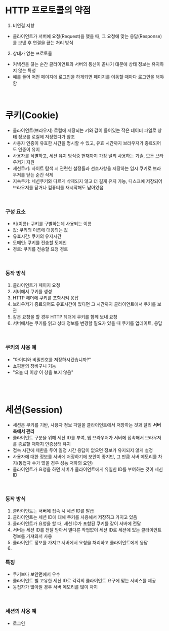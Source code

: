 # HTTP 프로토콜의 약점
1. 비연결 지향<br>
  - 클라이언트가 서버에 요청(Request)을 했을 때, 그 요청에 맞는 응답(Response)를 보낸 후 연결을 끊는 처리 방식
2. 상태가 없는 프로토콜<br>
  - 커넥션을 끊는 순간 클라이언트와 서버의 통신이 끝나기 대문에 상태 정보는 유지하지 않는 특성
  - 예를 들어 어떤 페이지에 로그인을 하게되면 페이지를 이동할 때마다 로그인을 해야 함<br>
<br>

# 쿠키(Cookie)
- 클라이언트(브라우저) 로컬에 저장되는 키와 값이 들어있는 작은 데이터 파일로 상태 정보를 로컬에 저장했다가 참조
- 사용자 인증이 유효한 시간을 명시할 수 있고, 유효 시간까지 브라우저가 종료되어도 인증이 유지
- 사용자를 식별하고, 세션 유지 방식중 현재까지 가장 널리 사용하는 기술, 모든 브라우저가 지원<br>
- 세션쿠키: 사이트 탐색 시 관련한 설정들과 선호사항을 저장하는 임시 쿠키로 브라우저를 닫는 순간 삭제
- 지속쿠키: 세션쿠키와 다르게 삭제되지 않고 더 길게 유지 가능, 디스크에 저장되어 브라우저를 닫거나 컴퓨터를 재시작해도 남아있음<br>
<br>

### 구성 요소
- 키(이름): 쿠키를 구별하는데 사용되는 이름
- 값: 쿠키의 이름에 대응되는 값
- 유효시간: 쿠키의 유지시간
- 도메인: 쿠키를 전송할 도메인
- 경로: 쿠키를 전송할 요청 경로<br>
<br>

### 동작 방식
1. 클라이언트가 페이지 요청
2. 서버에서 쿠키를 생성
3. HTTP 헤더에 쿠키를 포함시켜 응답
4. 브라우저가 종료되어도 유효시간이 있다면 그 시간까지 클라이언트에서 쿠키를 보관
5. 같은 요청을 할 경우 HTTP 헤더에 쿠키를 함께 보내 요청
6. 서버에서는 쿠키를 읽고 상태 정보를 변경할 필요가 있을 때 쿠키를 업데이트, 응답<br>
<br>

### 쿠키의 사용 예
- "아이디와 비밀번호를 저장하시겠습니까?"
- 쇼핑몰의 장바구니 기능
- "오늘 더 이상 이 창을 보지 않음"<br>
<br>
<br>

# 세션(Session)
- 세션은 쿠키를 기반, 사용자 정보 파일을 클라이언트에서 저장하는 것과 달리 **서버 측에서 관리**
- 클라이언트 구분을 위해 세션 ID를 부여, 웹 브라우저가 서버에 접속해서 브라우저를 종료할 때까지 인증상태 유지
- 접속 시간에 제한을 두어 일정 시간 응답이 없으면 정보가 유지되지 않게 설정
- 사용자에 대한 정보를 서버에 저장하기에 보안이 좋지만, 그 만큼 서버 메모리를 차지(동접자 수가 많을 경우 성능 저하의 요인)
- 클라이언트가 요청을 하면 서버가 클라이언트에게 유일한 ID를 부여하는 것이 세션 ID<br>
<br>

### 동작 방식
1. 클라이언트는 서버에 접속 시 세션 ID를 발급
2. 클라이언트는 세션 ID에 대해 쿠키를 사용해서 저장하고 가지고 있음
3. 클라이언트가 요청을 할 때, 세션 ID가 포함된 쿠키를 같이 서버에 전달
4. 서버는 세션 ID를 전달 받아서 별다른 작업없이 세션 ID로 세션에 있는 클라이언트 정보를 가져와서 사용
5. 클라이언트 정보를 가지고 서버에서 요청을 처리하고 클라이언트에게 응답<br>
6. <br>

### 특징
- 쿠키보다 보안면에서 우수
- 클라이언트 별 고유한 세션 ID로 각각의 클라이언트 요구에 맞는 서비스를 제공
- 동접자가 많아질 경우 서버 메모리를 많이 차지

<br>

### 세션의 사용 예
- 로그인
